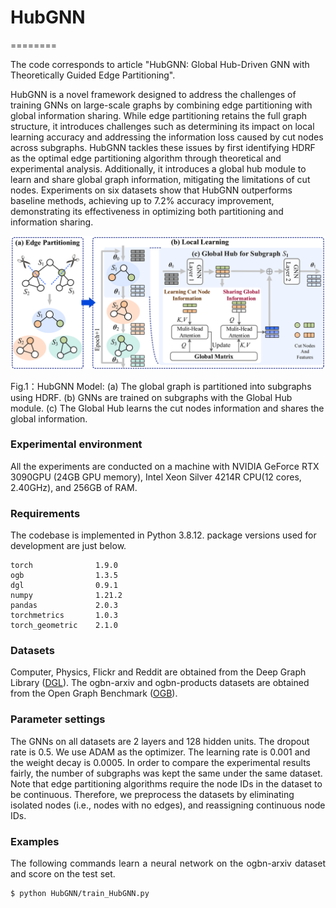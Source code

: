 # HubGNN

========

The code corresponds to article "HubGNN: Global Hub-Driven GNN with Theoretically Guided Edge Partitioning".

HubGNN is a novel framework designed to address the challenges of training GNNs on large-scale graphs by combining edge partitioning with global information sharing. While edge partitioning retains the full graph structure, it introduces challenges such as determining its impact on local learning accuracy and addressing the information loss caused by cut nodes across subgraphs. HubGNN tackles these issues by first identifying HDRF as the optimal edge partitioning algorithm through theoretical and experimental analysis. Additionally, it introduces a global hub module to learn and share global graph information, mitigating the limitations of cut nodes. Experiments on six datasets show that HubGNN outperforms baseline methods, achieving up to 7.2% accuracy improvement, demonstrating its effectiveness in optimizing both partitioning and information sharing.

<p align="center">

<img width="600" src="HubGNN.png" alt="HubGNN 示例图">

</p>

<p align="center">

Fig.1：HubGNN Model: (a) The global graph is partitioned into subgraphs using HDRF. (b) GNNs are trained on subgraphs with the Global Hub module. (c) The Global Hub learns the cut nodes information and shares the global information.

</p>

### Experimental environment 
All the experiments are conducted on a machine with NVIDIA GeForce RTX 3090GPU (24GB GPU memory), Intel Xeon Silver 4214R CPU(12 cores, 2.40GHz), and 256GB of RAM.


### Requirements
The codebase is implemented in Python 3.8.12. package versions used for development are just below.
```
torch              1.9.0
ogb                1.3.5
dgl                0.9.1
numpy              1.21.2
pandas             2.0.3
torchmetrics       1.0.3
torch_geometric    2.1.0
```
### Datasets

Computer, Physics, Flickr and Reddit are obtained from the Deep Graph Library ([DGL](https://www.dgl.ai/)). The ogbn-arxiv and ogbn-products datasets are obtained from the Open Graph Benchmark ([OGB](https://ogb.stanford.edu/)).

### Parameter settings 

The GNNs on all datasets are 2 layers and 128 hidden units. The dropout rate is 0.5. We use ADAM as the optimizer. The learning rate is 0.001 and the weight decay is 0.0005. In order to compare the experimental results fairly, the number of subgraphs was kept the same under the same dataset. Note that edge partitioning algorithms require the node IDs in the dataset to be continuous. Therefore, we preprocess the datasets by eliminating isolated nodes (i.e., nodes with no edges), and reassigning continuous node IDs.

### Examples
<p align="justify">
The following commands learn a neural network on the ogbn-arxiv dataset and score on the test set. </p>

```sh
$ python HubGNN/train_HubGNN.py
```
